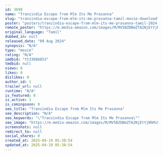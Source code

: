 ```yaml
---
id: 3698
name: "Tranzindia Escape from Mlm Its Me Prasanna"
slug: "tranzindia-escape-from-mlm-its-me-prasanna-tamil-movie-download"
poster: "posters/tranzindia-escape-from-mlm-its-me-prasanna-tamil-2024.jpg"
remote_poster: "https://m.media-amazon.com/images/M/MV5BZDBmZTA2NjEtYjNhMi00NTE2LWI5NzEtMWE5M2E2NGI4MGIxXkEyXkFqcGc@._V1_SX300.jpg"
original_language: "Tamil"
dubbed_in: null
released_date: "09 Aug 2024"
synopsis: "N/A"
type: "movie"
rating: "N/A"
imdbid: "tt33086853"
tmdbid: null
views: 0
likes: 0
dislikes: 0
author_id: 1
trailer_url: null
runtime: "N/A"
is_featured: 0
is_active: 1
is_comingsoon: 0
seo_title: "Tranzindia Escape from Mlm Its Me Prasanna"
seo_description: "N/A"
seo_keywords: "\"Tranzindia Escape from Mlm Its Me Prasanna\""
seo_image: "https://m.media-amazon.com/images/M/MV5BZDBmZTA2NjEtYjNhMi00NTE2LWI5NzEtMWE5M2E2NGI4MGIxXkEyXkFqcGc@._V1_SX300.jpg"
screenshots: null
redirect_to: null
social_shares: 0
created_at: 2025-04-19 05:38:54
updated_at: 2025-04-19 05:38:54
---
```


